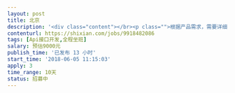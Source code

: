 ```yaml
---                
layout: post       
title: 北京           
description: '<div class="content"></br><p class="">根据产品需求，需要详细熟悉产品需求，熟悉功能模块细节，</br><br/>熟悉框架服务，数据结构，代码书写规范，</br><br/>根据需求编写APP接口，并且调试无误并书写接口文档，自动化测试，修改与调试后验证</br><br/>测试功能需求保证质量通过。       </br></p></br></div>'     
contenturl: https://shixian.com/jobs/9918482086      
tags: [Api接口开发,全程坐班]            
salary: 预估9000元          
publish_time: '已发布 13 小时'         
start_time: '2018-06-05 11:15:03'           
apply: 3                   
time_range: 10天              
status: 招募中                  
---                 
```

